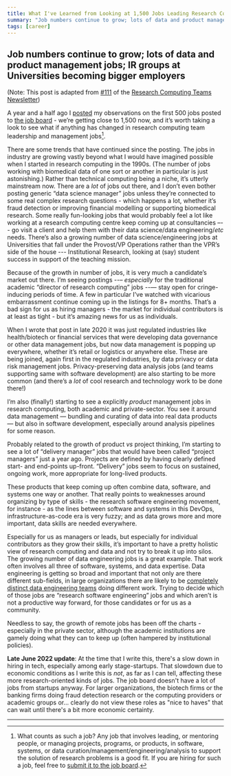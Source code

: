 ```yaml
---
title: What I've Learned from Looking at 1,500 Jobs Leading Research Computing Teams
summary: "Job numbers continue to grow; lots of data and product management jobs; IR groups at Universities becoming bigger employers"
tags: [career]
---
```


## Job numbers continue to grow; lots of data and product management jobs; IR groups at Universities becoming bigger employers

(Note: This post is adapted from [#111](https://www.researchcomputingteams.org/newsletter_issues/0111) of the [Research Computing Teams Newsletter](https://www.researchcomputingteams.org))

A year and a half ago I [posted](https://www.dursi.ca/post/jobs_managing_research_computing_teams) my observations on the first 500 jobs posted to [the job board](https://www.researchcomputingteams.org/jobs) - we’re getting close to 1,500 now, and it’s worth taking a look to see what if anything has changed in research computing team leadership and management jobs[^1].

There are some trends that have continued since the posting.  The jobs in industry are growing vastly beyond what I would have imagined possible when I started in research computing in the 1990s.  (The number of jobs working with biomedical data of one sort or another in particular is just astonishing.)  Rather than technical computing being a niche, it’s utterly mainstream now.  There are a *lot* of jobs out there, and I don’t even bother posting generic “data science manager” jobs unless they’re connected to some real complex research questions - which happens a lot, whether it’s fraud detection or improving financial modelling or supporting biomedical research.  Some really fun-looking jobs that would probably feel a lot like working at a research computing centre keep coming up at consultancies –-- go visit a client and help them with their data science/data engineering/_etc_ needs.  There’s also a growing number of data science/engineering jobs at Universities that fall under the Provost/VP Operations rather than the VPR’s side of the house --- Institutional Research, looking at (say) student success in support of the teaching mission.

Because of the growth in number of jobs, it is very much a candidate’s market out there.  I’m seeing postings --– *especially* for the traditional academic “director of research computing” jobs --— stay open for cringe-inducing periods of time.  A few in particular I’ve watched with vicarious embarrassment continue coming up in the listings for 8+ months.  That’s a bad sign for us as hiring managers - the market for individual contributors is at least as tight - but it’s amazing news for us as individuals.

When I wrote that post in late 2020 it was just regulated industries like health/biotech or financial services that were developing data governance or other data management jobs, but now data management is popping up everywhere, whether it’s retail or logistics or anywhere else.   These are being joined, again first in the regulated industries, by data privacy or data risk management jobs.  Privacy-preserving data analysis jobs (and teams supporting same with software development) are also starting to be more common (and there’s a *lot* of cool research and technology work to be done there!)

I’m also (finally!) starting to see a explicitly *product* management jobs in research computing, both academic and private-sector.  You see it around data management — bundling and curating of data into real data products — but also in software development, especially around analysis pipelines for some reason.

Probably related to the growth of product *vs* project thinking, I’m starting to see a lot of “delivery manager” jobs that would have been called “project managers” just a year ago.   Projects are defined by having clearly defined start- and end-points up-front.  “Delivery” jobs seem to focus on sustained, ongoing work, more appropriate for long-lived products.

These products that keep coming up often combine data, software, and systems one way or another.  That really points to weaknesses around organizing by type of skills - the research software engineering movement, for instance - as the lines between software and systems in this DevOps, infrastructure-as-code era is very fuzzy; and as data grows more and more important, data skills are needed everywhere.

Especially for us as managers or leads, but especially for individual contributors as they grow their skills, it’s important to have a pretty holistic view of research computing and data and not try to break it up into silos.  The growing number of data engineering jobs is a great example.  That work often involves all three of software, systems, and data expertise.   Data engineering is getting so broad and important that not only are there different sub-fields, in large organizations there are likely to be [completely distinct data engineering teams](https://medium.com/data-arena/team-topologies-for-data-engineering-teams-a15c5eb3849c) doing different work.  Trying to decide which of those jobs are “research software engineering” jobs and which aren’t is not a productive way forward, for those candidates or for us as a community.

Needless to say, the growth of remote jobs has been off the charts - especially in the private sector, although the academic institutions are gamely doing what they can to keep up (often hampered by institutional policies).

**Late June 2022 update**: At the time that I write this, there's a slow down in hiring in tech, especially among early stage-startups.  That slowdown due to economic conditions as I write this is _not_, as far as I can tell, affecting these more research-oriented kinds of jobs.  The job board doesn't have a lot of jobs from startups anyway.  For larger organizations, the biotech firms or the banking firms doing fraud detection research or the computing providers or academic groups or...  clearly do not view these roles as "nice to haves" that can wait until there's a bit more economic certainty.

---

[^1]: What counts as such a job?  Any job that involves leading, or mentoring people, or managing projects, programs, or products, in software, systems, or data curation/management/engineering/analysis to support the solution of research problems is a good fit.  If you are hiring for such a job, feel free to [submit it to the job board](https://airtable.com/shrL6QGic3Mv9JFrs).